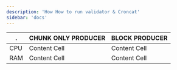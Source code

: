 ```yaml
---
description: 'How How to run validator & Croncat'
sidebar: 'docs'
---
```


  .  | CHUNK ONLY PRODUCER  | BLOCK PRODUCER |
---- | ------------- | ------------- |
CPU  | Content Cell  | Content Cell  |
RAM  | Content Cell  | Content Cell  |
